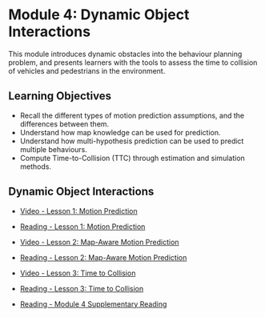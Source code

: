 # Module 4: Dynamic Object Interactions

This module introduces dynamic obstacles into the behaviour planning problem, and presents learners with the tools to assess the time to collision of vehicles and pedestrians in the environment.

## Learning Objectives

- Recall the different types of motion prediction assumptions, and the differences between them.
- Understand how map knowledge can be used for prediction.
- Understand how multi-hypothesis prediction can be used to predict multiple behaviours.
- Compute Time-to-Collision (TTC) through estimation and simulation methods.

## Dynamic Object Interactions

- [Video - Lesson 1: Motion Prediction](https://www.coursera.org/learn/motion-planning-self-driving-cars/lecture/h9upg/lesson-1-motion-prediction)

- [Reading - Lesson 1: Motion Prediction](./Readings/C4M4L1-Motion_Prediction.pdf)

- [Video - Lesson 2: Map-Aware Motion Prediction](https://www.coursera.org/learn/motion-planning-self-driving-cars/lecture/huh6B/lesson-2-map-aware-motion-prediction)

- [Reading - Lesson 2: Map-Aware Motion Prediction](./Readings/C4M4L2-Map_aware_Motion_Prediction.pdf)

- [Video - Lesson 3: Time to Collision](https://www.coursera.org/learn/motion-planning-self-driving-cars/lecture/pS9zl/lesson-3-time-to-collision)

- [Reading - Lesson 3: Time to Collision](./Readings/C4M4L3-Time_to_collision.pdf)

- [Reading - Module 4 Supplementary Reading](https://www.aaai.org/ojs/index.php/aimagazine/article/view/2238)